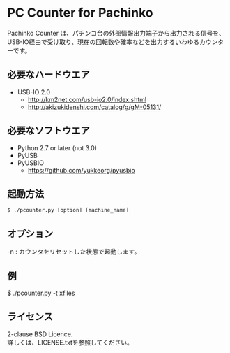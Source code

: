 PC Counter for Pachinko
=======================

Pachinko Counter は、パチンコ台の外部情報出力端子から出力される信号を、USB-IO経由で受け取り、現在の回転数や確率などを出力するいわゆるカウンターです。

必要なハードウエア
-----------------
- USB-IO 2.0
  - http://km2net.com/usb-io2.0/index.shtml
  - http://akizukidenshi.com/catalog/g/gM-05131/


必要なソフトウエア
-----------------
- Python 2.7 or later (not 3.0)
- PyUSB
- PyUSBIO
  - https://github.com/yukkeorg/pyusbio


起動方法
--------
    $ ./pcounter.py [option] [machine_name]

オプション
----------
-n
: カウンタをリセットした状態で起動します。

例
--
   $ ./pcounter.py -t xfiles

ライセンス
----------
2-clause BSD Licence.  
詳しくは、LICENSE.txtを参照してください。
